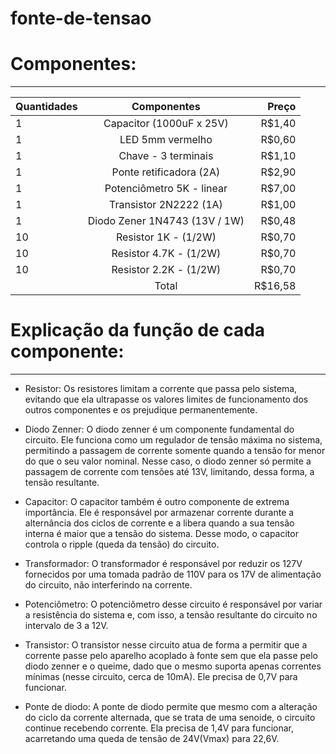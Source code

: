 # fonte-de-tensao


# Componentes:
---
| Quantidades   | Componentes   | Preço |
| ------------- |:-------------:| -----:|
| 1      | Capacitor (1000uF x 25V)      | R$1,40  |
| 1      | LED 5mm vermelho              | R$0,60  |
| 1      | Chave - 3 terminais           | R$1,10  |
| 1      | Ponte retificadora (2A)       | R$2,90  |
| 1      | Potenciômetro 5K - linear     | R$7,00  |
| 1      | Transistor 2N2222 (1A)        | R$1,00  |
| 1      | Diodo Zener 1N4743 (13V / 1W) | R$0,48  |
| 10     | Resistor 1K - (1/2W)          | R$0,70  |
| 10     | Resistor 4.7K - (1/2W)        | R$0,70  |
| 10     | Resistor 2.2K - (1/2W)        | R$0,70  |
|        | Total                         | R$16,58 |



# Explicação da função de cada componente: 
---
* Resistor: Os resistores limitam a corrente que passa pelo sistema, evitando que ela ultrapasse os valores limites de funcionamento dos outros componentes e os prejudique permanentemente.  

* Diodo Zenner: O diodo zenner é um componente fundamental do circuito. Ele funciona como um regulador de tensão máxima no sistema, permitindo a passagem de corrente somente quando a tensão for menor do que o seu valor nominal. Nesse caso, o diodo zenner só permite a passagem de corrente com tensões até 13V, limitando, dessa forma, a tensão resultante. 

* Capacitor: O capacitor também é outro componente de extrema importância. Ele é responsável por armazenar corrente durante a alternância dos ciclos de corrente e a libera quando a sua tensão interna é maior que a tensão do sistema. Desse modo, o capacitor controla o ripple (queda da tensão) do circuito. 

* Transformador: O transformador é responsável por reduzir os 127V fornecidos por uma tomada padrão de 110V para os 17V de alimentação do circuito, não interferindo na corrente. 

* Potenciômetro: O potenciômetro desse circuito é responsável por variar a resistência do sistema e, com isso, a tensão resultante do circuito no intervalo de 3 a 12V. 

* Transistor: O transistor nesse circuito atua de forma a permitir que a corrente passe pelo aparelho acoplado à fonte sem que ela passe pelo diodo zenner e o queime, dado que o mesmo suporta apenas correntes mínimas (nesse circuito, cerca de 10mA). Ele precisa de 0,7V para funcionar. 

* Ponte de diodo: A ponte de diodo permite que mesmo com a alteração do ciclo da corrente alternada, que se trata de uma senoide, o circuito continue recebendo corrente. Ela precisa de 1,4V para funcionar, acarretando uma queda de tensão de 24V(Vmax) para 22,6V. 
